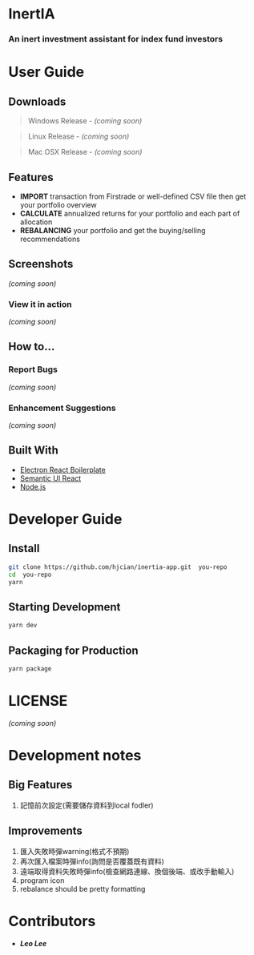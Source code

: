 # InertIA
### An inert investment assistant for index fund investors

# User Guide
## Downloads
> Windows Release - *(coming soon)*

> Linux Release - *(coming soon)*

> Mac OSX Release - *(coming soon)*

## Features
- **IMPORT** transaction from Firstrade or well-defined CSV file then get your portfolio overview
- **CALCULATE** annualized returns for your portfolio and each part of allocation
- **REBALANCING** your portfolio and get the buying/selling recommendations

## Screenshots
*(coming soon)*
### View it in action
*(coming soon)*

## How to...
### Report Bugs 
*(coming soon)*
### Enhancement Suggestions
*(coming soon)*

## Built With
- [Electron React Boilerplate](https://electron-react-boilerplate.js.org/)
- [Semantic UI React](https://react.semantic-ui.com/)
- [Node.js](https://nodejs.org/en/)

# Developer Guide
## Install
```bash
git clone https://github.com/hjcian/inertia-app.git  you-repo
cd  you-repo
yarn
```
## Starting Development
```bash
yarn dev
```
## Packaging for Production
```bash
yarn package
```

# LICENSE
*(coming soon)*

# Development notes
## Big Features
1. 記憶前次設定(需要儲存資料到local fodler)

## Improvements
1. 匯入失敗時彈warning(格式不預期)
1. 再次匯入檔案時彈info(詢問是否覆蓋既有資料)
1. 遠端取得資料失敗時彈info(檢查網路連線、換個後端、或改手動輸入)
1. program icon
1. rebalance should be pretty formatting

# Contributors
- ***Leo Lee***

